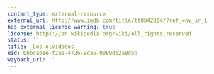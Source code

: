 ```yaml
---
content_type: external-resource
external_url: http://www.imdb.com/title/tt0042804/?ref_=nv_sr_1
has_external_license_warning: true
license: https://en.wikipedia.org/wiki/All_rights_reserved
status: ''
title: _Los olvidados_
uid: 0bbcab1e-f2ae-4726-9da5-0089d62a9d5b
wayback_url: ''
---
```

